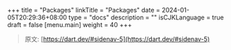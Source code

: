 +++
title = "Packages"
linkTitle = "Packages"
date = 2024-01-05T20:29:36+08:00
type = "docs"
description = ""
isCJKLanguage = true
draft = false
[menu.main]
    weight = 40
+++

> 原文: [https://dart.dev/#sidenav-5](https://dart.dev/#sidenav-5)
